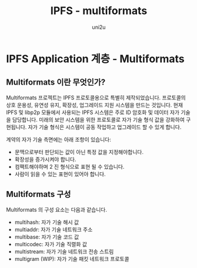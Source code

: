 ﻿---
layout: post
title: "IPFS - multiformats"
categories:
  - IPFS_Review
tags:
  - IPFS_multiformats
lang: ko
author: "uni2u"
meta: "Springfield"
---

# IPFS Application 계층 - Multiformats

## Multiformats 이란 무엇인가?

Multiformats 프로젝트는 IPFS 프로토콜용으로 특별히 제작되었습니다. 프로토콜의 상호 운용성, 유연성 유지, 확장성, 업그레이드 지원 시스템을 만드는 것입니다. 현재 IPFS 및 libp2p 모듈에서 사용되는 IPFS 시스템은 주로 ID 암호화 및 데이터 자가 기술을 담당합니다. 미래의 보안 시스템을 위한 프로토콜로 자가 기술 형식 값을 강화하여 구현됩니다. 자가 기술 형식은 시스템이 공동 작업하고 업그레이드 할 수 있게 합니다.

계약의 자가 기술 측면에는 아래 조항이 있습니다:

- 문맥으로부터 판단되는 값이 아닌 특정 값을 지정해야합니다.
- 확장성을 증가시켜야 합니다.
- 컴팩트해야하며 2 진 형식으로 표현 될 수 있습니다.
- 사람이 읽을 수 있는 표현이 있어야 합니다.

## Multiformats 구성

Multiformats 의 구성 요소는 다음과 같습니다.

- multihash: 자가 기술 해시 값
- multiaddr: 자가 기술 네트워크 주소
- multibase: 자가 기술 코드 값
- multicodec: 자가 기술 직렬화 값
- multistream: 자가 기술 네트워크 전송 스트림
- multigram (WIP): 자가 기술 패킷 네트워크 프로토콜

